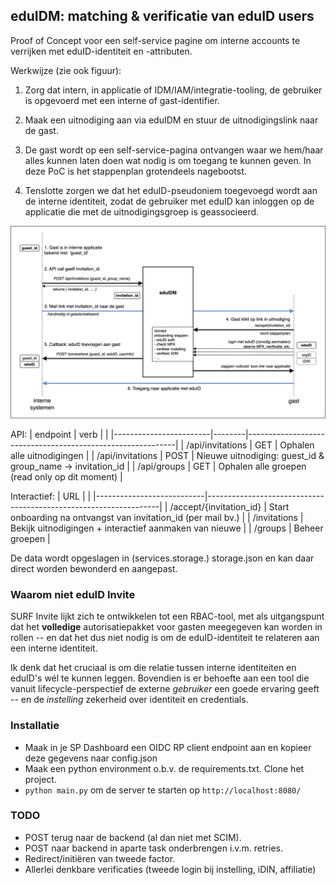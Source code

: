 ## eduIDM: matching & verificatie van eduID users

Proof of Concept voor een self-service pagine om interne accounts te verrijken met eduID-identiteit en -attributen.

Werkwijze (zie ook figuur):

1. Zorg dat intern, in applicatie of IDM/IAM/integratie-tooling, de gebruiker is opgevoerd met een interne of gast-identifier. 

2. Maak een uitnodiging aan via eduIDM en stuur de uitnodigingslink naar de gast. 

3. De gast wordt op een self-service-pagina ontvangen waar we hem/haar alles kunnen laten doen wat nodig is om toegang te kunnen geven. In deze PoC is het stappenplan grotendeels nagebootst. 

4. Tenslotte zorgen we dat het eduID-pseudoniem toegevoegd wordt aan de interne identiteit, zodat de gebruiker met eduID kan inloggen op de applicatie die met de uitnodigingsgroep is geassocieerd. 

![eduIDM Diagram](eduidm_diagram.png)

API:
| endpoint               | verb   |                                                            |
|------------------------|--------|------------------------------------------------------------|
| /api/invitations       | GET    | Ophalen alle uitnodigingen                                 |
| /api/invitations       | POST   | Nieuwe uitnodiging: guest_id & group_name -> invitation_id | 
| /api/groups            | GET    | Ophalen alle groepen (read only op dit moment)             |

Interactief:
| URL                       |                                                                  |
|---------------------------|------------------------------------------------------------------|
| /accept/{invitation_id}   | Start onboarding na ontvangst van invitation_id (per mail bv.)   |
| /invitations              | Bekijk uitnodigingen + interactief aanmaken van nieuwe           |
| /groups                   | Beheer groepen                                                   |

De data wordt opgeslagen in (services.storage.) storage.json en kan daar direct worden bewonderd en aangepast.

### Waarom niet eduID Invite

SURF Invite lijkt zich te ontwikkelen tot een RBAC-tool, met als uitgangspunt dat het **volledige** autorisatiepakket voor gasten meegegeven kan worden in rollen -- en dat het dus niet nodig is om de eduID-identiteit te relateren aan een interne identiteit.

Ik denk dat het cruciaal is om die relatie tussen interne identiteiten en eduID's wél te kunnen leggen. Bovendien is er behoefte aan een tool die vanuit lifecycle-perspectief de externe *gebruiker* een goede ervaring geeft -- en de *instelling* zekerheid over identiteit en credentials. 

### Installatie

* Maak in je SP Dashboard een OIDC RP client endpoint aan en kopieer deze gegevens naar config.json
* Maak een python environment o.b.v. de requirements.txt. Clone het project.
* `python main.py` om de server te starten op `http://localhost:8080/`

### TODO
* POST terug naar de backend (al dan niet met SCIM). 
* POST naar backend in aparte task onderbrengen i.v.m. retries.
* Redirect/initiëren van tweede factor.
* Allerlei denkbare verificaties (tweede login bij instelling, iDIN, affiliatie)
